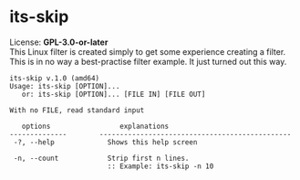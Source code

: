 # its-skip
License: **GPL-3.0-or-later**  
This Linux filter is created simply to get some experience creating a filter. This is in
no way a best-practise filter example. It just turned out this way.

```
its-skip v.1.0 (amd64)
Usage: its-skip [OPTION]...
   or: its-skip [OPTION]... [FILE IN] [FILE OUT]

With no FILE, read standard input

   options                 explanations
--------------        -----------------------------------------------
 -?, --help             Shows this help screen
 
 -n, --count            Strip first n lines.
                        :: Example: its-skip -n 10
```


